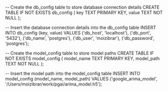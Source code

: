 -- Create the db_config table to store database connection details
CREATE TABLE IF NOT EXISTS db_config (
    key TEXT PRIMARY KEY,
    value TEXT NOT NULL
);

-- Insert the database connection details into the db_config table
INSERT INTO db_config (key, value) VALUES
    ('db_host', 'localhost'),
    ('db_port', '5432'),
    ('db_name', 'postgres'),
    ('db_user', 'moizibrar'),
    ('db_password', 'postgres');


-- Create the model_config table to store model paths
CREATE TABLE IF NOT EXISTS model_config (
    model_name TEXT PRIMARY KEY,
    model_path TEXT NOT NULL
);

-- Insert the model path into the model_config table
INSERT INTO model_config (model_name, model_path) VALUES
    ('google_arima_model', '/Users/moizibrar/work/pgai/arima_model.h5');
